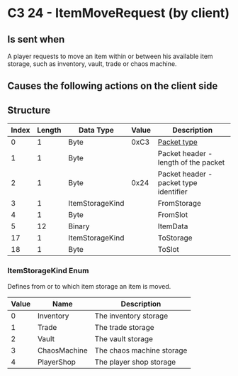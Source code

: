 # C3 24 - ItemMoveRequest (by client)

## Is sent when

A player requests to move an item within or between his available item storage, such as inventory, vault, trade or chaos machine.

## Causes the following actions on the client side



## Structure

| Index | Length | Data Type | Value | Description |
|-------|--------|-----------|-------|-------------|
| 0 | 1 |   Byte   | 0xC3  | [Packet type](PacketTypes.md) |
| 1 | 1 |    Byte   |      | Packet header - length of the packet |
| 2 | 1 |    Byte   | 0x24  | Packet header - packet type identifier |
| 3 | 1 | ItemStorageKind |  | FromStorage |
| 4 | 1 | Byte |  | FromSlot |
| 5 | 12 | Binary |  | ItemData |
| 17 | 1 | ItemStorageKind |  | ToStorage |
| 18 | 1 | Byte |  | ToSlot |

### ItemStorageKind Enum

Defines from or to which item storage an item is moved.

| Value | Name | Description |
|-------|------|-------------|
| 0 | Inventory | The inventory storage |
| 1 | Trade | The trade storage |
| 2 | Vault | The vault storage |
| 3 | ChaosMachine | The chaos machine storage |
| 4 | PlayerShop | The player shop storage |